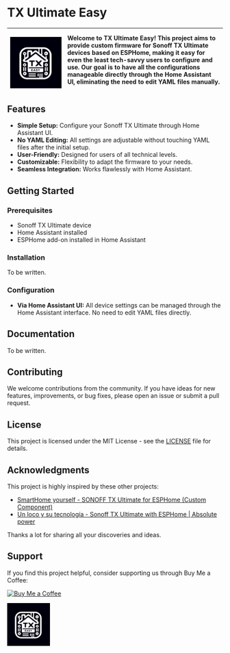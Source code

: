 # TX Ultimate Easy

| &nbsp;![TX Ultimate Easy Logo](Assets/Logo.webp) | Welcome to TX Ultimate Easy! This project aims to provide custom firmware for Sonoff TX Ultimate devices based on ESPHome, making it easy for even the least tech-savvy users to configure and use. Our goal is to have all the configurations manageable directly through the Home Assistant UI, eliminating the need to edit YAML files manually. |
| --- | :-- |

## Features

- **Simple Setup:** Configure your Sonoff TX Ultimate through Home Assistant UI.
- **No YAML Editing:** All settings are adjustable without touching YAML files after the initial setup.
- **User-Friendly:** Designed for users of all technical levels.
- **Customizable:** Flexibility to adapt the firmware to your needs.
- **Seamless Integration:** Works flawlessly with Home Assistant.

## Getting Started

### Prerequisites

- Sonoff TX Ultimate device
- Home Assistant installed
- ESPHome add-on installed in Home Assistant

### Installation
To be written.

### Configuration

- **Via Home Assistant UI:**
  All device settings can be managed through the Home Assistant interface. No need to edit YAML files directly.

## Documentation
To be written.

## Contributing

We welcome contributions from the community. If you have ideas for new features, improvements, or bug fixes, please open an issue or submit a pull request.

## License

This project is licensed under the MIT License - see the [LICENSE](LICENSE) file for details.

## Acknowledgments

This project is highly inspired by these other projects:
- [SmartHome yourself - SONOFF TX Ultimate for ESPHome (Custom Component)](https://github.com/SmartHome-yourself/sonoff-tx-ultimate-for-esphome)
- [Un loco y su tecnología - Sonoff TX Ultimate with ESPHome | Absolute power](https://www.youtube.com/watch?v=58v8oqSQgXQ)

Thanks a lot for sharing all your discoveries and ideas.

## Support

If you find this project helpful, consider supporting us through Buy Me a Coffee:

[![Buy Me a Coffee](https://www.buymeacoffee.com/assets/img/custom_images/yellow_img.png)](https://www.buymeacoffee.com/edwardfirmo)


<img src="Assets/Logo.webp" alt="TX Ultimate Easy Logo" width="100"/>
